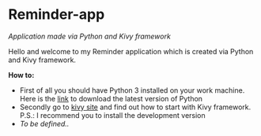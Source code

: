 # Reminder-app
*Application made via Python and Kivy framework*

Hello and welcome to my Reminder application which is created via Python and Kivy framework.

**How to:**
- First of all you should have Python 3 installed on your work machine. Here is the [link](https://www.python.org/downloads/) to download the latest version of Python 
- Secondly go to [kivy site](https://kivy.org/docs/gettingstarted/intro.html) and find out how to start with Kivy framework.
P.S.: I recommend you to install the development version
- *To be defined..*
